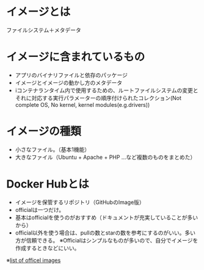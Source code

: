 # イメージとは
ファイルシステム＋メタデータ

# イメージに含まれているもの
- アプリのバイナリファイルと依存のパッケージ
- イメージとイメージの動かし方のメタデータ
- iコンテナランタイム内で使用するための、ルートファイルシステムの変更とそれに対応する実行パラメーターの順序付けられたコレクション(Not complete OS, No kernel, kernel modules(e.g.drivers))

# イメージの種類
- 小さなファイル。（基本1機能）
- 大きなファイル（Ubuntu + Apache + PHP ...など複数のものをまとめた）

# Docker Hubとは
- イメージを保管するリポジトリ（GitHubのImage版）
- officialは一つだけ。
- 基本はofficialを使うのがおすすめ（ドキュメントが充実していることが多いから）
- official以外を使う場合は、pullの数とstarの数を参考にするのがいい。多い方が信頼できる。
※Officialはシンプルなものが多いので、自分でイメージを作成するときなどにいい。

※[list of officel images](https://github.com/docker-library/official-images/tree/master/library)